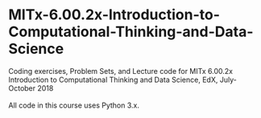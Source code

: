 # MITx-6.00.2x-Introduction-to-Computational-Thinking-and-Data-Science
Coding exercises, Problem Sets, and Lecture code for MITx 6.00.2x Introduction to Computational Thinking and Data Science, EdX, July-October 2018
</br></br>
All code in this course uses Python 3.x.
